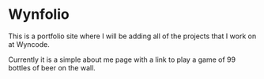 # Wynfolio

This is a portfolio site where I will be adding all of the projects that I work on at Wyncode.

Currently it is a simple about me page with a link to play a game of 99 bottles of beer on the wall.